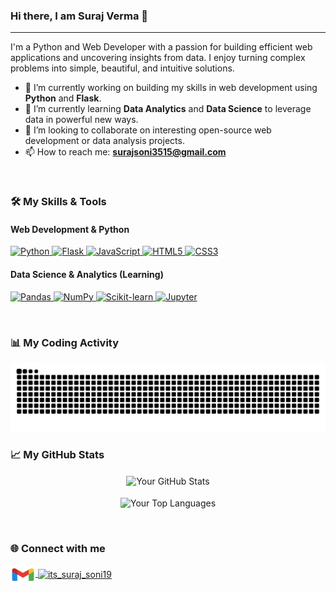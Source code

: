 ### Hi there, I am Suraj Verma 👋

---

I'm a Python and Web Developer with a passion for building efficient web applications and uncovering insights from data. I enjoy turning complex problems into simple, beautiful, and intuitive solutions.

- 🔭 I’m currently working on building my skills in web development using **Python** and **Flask**.
- 🌱 I’m currently learning **Data Analytics** and **Data Science** to leverage data in powerful new ways.
- 👯 I’m looking to collaborate on interesting open-source web development or data analysis projects.
- 📫 How to reach me: **surajsoni3515@gmail.com**

<br/>

### 🛠️ My Skills & Tools

#### Web Development & Python
<p align="left">
  <a href="https://www.python.org" target="_blank" rel="noreferrer">
    <img src="https://img.shields.io/badge/Python-3776AB?style=for-the-badge&logo=python&logoColor=white" alt="Python">
  </a>
  <a href="https://flask.palletsprojects.com/" target="_blank" rel="noreferrer">
    <img src="https://img.shields.io/badge/Flask-000000?style=for-the-badge&logo=flask&logoColor=white" alt="Flask">
  </a>
  <a href="https://developer.mozilla.org/en-US/docs/Web/JavaScript" target="_blank" rel="noreferrer">
    <img src="https://img.shields.io/badge/JavaScript-F7DF1E?style=for-the-badge&logo=javascript&logoColor=black" alt="JavaScript">
  </a>
  <a href="https://www.w3.org/html/" target="_blank" rel="noreferrer">
    <img src="https://img.shields.io/badge/HTML5-E34F26?style=for-the-badge&logo=html5&logoColor=white" alt="HTML5">
  </a>
  <a href="https://www.w3schools.com/css/" target="_blank" rel="noreferrer">
    <img src="https://img.shields.io/badge/CSS3-1572B6?style=for-the-badge&logo=css3&logoColor=white" alt="CSS3">
  </a>
</p>

#### Data Science & Analytics (Learning)
<p align="left">
  <a href="https://pandas.pydata.org/" target="_blank" rel="noreferrer">
    <img src="https://img.shields.io/badge/Pandas-150458?style=for-the-badge&logo=pandas&logoColor=white" alt="Pandas">
  </a>
  <a href="https://numpy.org/" target="_blank" rel="noreferrer">
    <img src="https://img.shields.io/badge/NumPy-013243?style=for-the-badge&logo=numpy&logoColor=white" alt="NumPy">
  </a>
    <a href="https://scikit-learn.org/" target="_blank" rel="noreferrer">
    <img src="https://img.shields.io/badge/Scikit--learn-F7931E?style=for-the-badge&logo=scikitlearn&logoColor=white" alt="Scikit-learn">
  </a>
  <a href="https://jupyter.org/" target="_blank" rel="noreferrer">
    <img src="https://img.shields.io/badge/Jupyter-F37626?style=for-the-badge&logo=jupyter&logoColor=white" alt="Jupyter">
  </a>
</p>

<br/>

### 📊 My Coding Activity
![snake animation](https://github.com/suraj-verma2004/suraj-verma2004/blob/output/github-contribution-grid-snake.svg)
<br/>

### 📈 My GitHub Stats

<p align="center">
  <img align="center" src="https://github-readme-stats.vercel.app/api?username=YourUsername&show_icons=true&theme=dracula&rank_icon=github" alt="Your GitHub Stats"/>
  <br/><br/>
  <img align="center" src="https://github-readme-stats.vercel.app/api/top-langs/?username=YourUsername&layout=compact&theme=dracula" alt="Your Top Languages"/>
</p>

<br/>

### 🌐 Connect with me

<p align="left">
<a href="mailto:surajsoni3515@gmail.com" target="blank">
<img align="center" src="https://raw.githubusercontent.com/rahuldkjain/github-profile-readme-generator/master/src/images/icons/Social/gmail.svg" alt="surajsoni3515@gmail.com" height="30" width="40" />
</a>
<a href="https://instagram.com/its_suraj_soni19" target="blank">
<img align="center" src="https://raw.githubusercontent.com/rahuldkjain/github-profile-readme-generator/master/src/images/icons/Social/instagram.svg" alt="its_suraj_soni19" height="30" width="40" />
</a>
</p>
